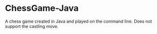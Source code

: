 # ChessGame-Java
A chess game created in Java and played on the command line. Does not support the castling move.
